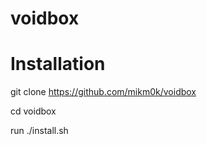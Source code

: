 # voidbox

   # Installation
git clone https://github.com/mikm0k/voidbox

cd voidbox

run ./install.sh
